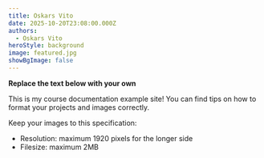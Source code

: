 ```yaml
---
title: Oskars Vito
date: 2025-10-20T23:08:00.000Z
authors:
  - Oskars Vito
heroStyle: background
image: featured.jpg
showBgImage: false
---
```


**Replace the text below with your own**

This is my course documentation example site! You can find tips on how to format your projects and images correctly.

Keep your images to this specification:

* Resolution: maximum 1920 pixels for the longer side
* Filesize: maximum 2MB
